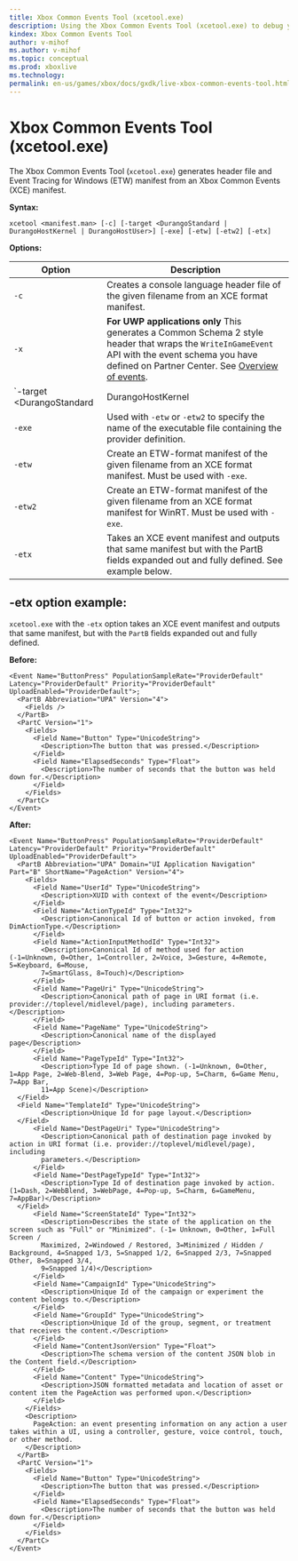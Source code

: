 ```yaml
---
title: Xbox Common Events Tool (xcetool.exe)
description: Using the Xbox Common Events Tool (xcetool.exe) to debug your calls to Xbox Live services, where your game sends events to event rules at Partner Center.
kindex: Xbox Common Events Tool
author: v-mihof
ms.author: v-mihof
ms.topic: conceptual
ms.prod: xboxlive
ms.technology: 
permalink: en-us/games/xbox/docs/gxdk/live-xbox-common-events-tool.html
---
```


# Xbox Common Events Tool (xcetool.exe)

<!-- this article is from old secure docs portal -->

The Xbox Common Events Tool (`xcetool.exe`) generates header file and Event Tracing for Windows (ETW) manifest from an Xbox Common Events (XCE) manifest.

**Syntax:**

```
xcetool <manifest.man> [-c] [-target <DurangoStandard | DurangoHostKernel | DurangoHostUser>] [-exe] [-etw] [-etw2] [-etx]
```

**Options:**

| Option | Description |
| --- | --- |
| `-c` | Creates a console language header file of the given filename from an XCE format manifest. |
| `-x` | **For UWP applications only** This generates a Common Schema 2 style header that wraps the `WriteInGameEvent` API with the event schema you have defined on Partner Center. See [Overview of events](live-game-events.md). |
| `-target <DurangoStandard | DurangoHostKernel | DurangoHostUser>` | Used with `-c` to specify the target operating environment of the generated code. |
| `-exe` | Used with `-etw` or `-etw2` to specify the name of the executable file containing the provider definition. |
| `-etw` | Create an ETW-format manifest of the given filename from an XCE format manifest. Must be used with `-exe`. |
| `-etw2` | Create an ETW-format manifest of the given filename from an XCE format manifest for WinRT. Must be used with `-exe`. |
| `-etx` | Takes an XCE event manifest and outputs that same manifest but with the PartB fields expanded out and fully defined. See example below. |


## -etx option example:

`xcetool.exe` with the `-etx` option takes an XCE event manifest and outputs that same manifest, but with the `PartB` fields expanded out and fully defined.

**Before:**

```
<Event Name="ButtonPress" PopulationSampleRate="ProviderDefault" Latency="ProviderDefault" Priority="ProviderDefault" UploadEnabled="ProviderDefault">;
  <PartB Abbreviation="UPA" Version="4">
    <Fields />
  </PartB>
  <PartC Version="1">
    <Fields>
      <Field Name="Button" Type="UnicodeString">
        <Description>The button that was pressed.</Description>
      </Field>
      <Field Name="ElapsedSeconds" Type="Float">
        <Description>The number of seconds that the button was held down for.</Description>
      </Field>
    </Fields>
  </PartC>
</Event>
```       

**After:**

```
<Event Name="ButtonPress" PopulationSampleRate="ProviderDefault" Latency="ProviderDefault" Priority="ProviderDefault" UploadEnabled="ProviderDefault">
  <PartB Abbreviation="UPA" Domain="UI Application Navigation" Part="B" ShortName="PageAction" Version="4">
    <Fields>
      <Field Name="UserId" Type="UnicodeString">
        <Description>XUID with context of the event</Description>
      </Field>
      <Field Name="ActionTypeId" Type="Int32">
        <Description>Canonical Id of button or action invoked, from DimActionType.</Description>
      </Field>
      <Field Name="ActionInputMethodId" Type="Int32">
        <Description>Canonical Id of method used for action (-1=Unknown, 0=Other, 1=Controller, 2=Voice, 3=Gesture, 4=Remote, 5=Keyboard, 6=Mouse,
        7=SmartGlass, 8=Touch)</Description>
      </Field>
      <Field Name="PageUri" Type="UnicodeString">
        <Description>Canonical path of page in URI format (i.e. provider://toplevel/midlevel/page), including parameters.</Description>
      </Field>
      <Field Name="PageName" Type="UnicodeString">
        <Description>Canonical name of the displayed page</Description>
      </Field>
      <Field Name="PageTypeId" Type="Int32">
        <Description>Type Id of page shown. (-1=Unknown, 0=Other, 1=App Page, 2=Web-Blend, 3=Web Page, 4=Pop-up, 5=Charm, 6=Game Menu, 7=App Bar,
        11=App Scene)</Description>
  </Field>
  <Field Name="TemplateId" Type="UnicodeString">
        <Description>Unique Id for page layout.</Description>
  </Field>
      <Field Name="DestPageUri" Type="UnicodeString">
        <Description>Canonical path of destination page invoked by action in URI format (i.e. provider://toplevel/midlevel/page), including
        parameters.</Description>
      </Field>
      <Field Name="DestPageTypeId" Type="Int32">
        <Description>Type Id of destination page invoked by action. (1=Dash, 2=WebBlend, 3=WebPage, 4=Pop-up, 5=Charm, 6=GameMenu, 7=AppBar)</Description>
  </Field>
      <Field Name="ScreenStateId" Type="Int32">
        <Description>Describes the state of the application on the screen such as "Full" or "Minimized". (-1= Unknown, 0=Other, 1=Full Screen /
        Maximized, 2=Windowed / Restored, 3=Minimized / Hidden / Background, 4=Snapped 1/3, 5=Snapped 1/2, 6=Snapped 2/3, 7=Snapped Other, 8=Snapped 3/4,
        9=Snapped 1/4)</Description>
      </Field>
      <Field Name="CampaignId" Type="UnicodeString">
        <Description>Unique Id of the campaign or experiment the content belongs to.</Description>
      </Field>
      <Field Name="GroupId" Type="UnicodeString">
        <Description>Unique Id of the group, segment, or treatment that receives the content.</Description>
      </Field>
      <Field Name="ContentJsonVersion" Type="Float">
        <Description>The schema version of the content JSON blob in the Content field.</Description>
      </Field>
      <Field Name="Content" Type="UnicodeString">
        <Description>JSON formatted metadata and location of asset or content item the PageAction was performed upon.</Description>
      </Field>
    </Fields>
    <Description>
      PageAction: an event presenting information on any action a user takes within a UI, using a controller, gesture, voice control, touch, or other method.
    </Description>
  </PartB>
  <PartC Version="1">
    <Fields>
      <Field Name="Button" Type="UnicodeString">
        <Description>The button that was pressed.</Description>
      </Field>
      <Field Name="ElapsedSeconds" Type="Float">
        <Description>The number of seconds that the button was held down for.</Description>
      </Field>
    </Fields>
  </PartC>
</Event>
```